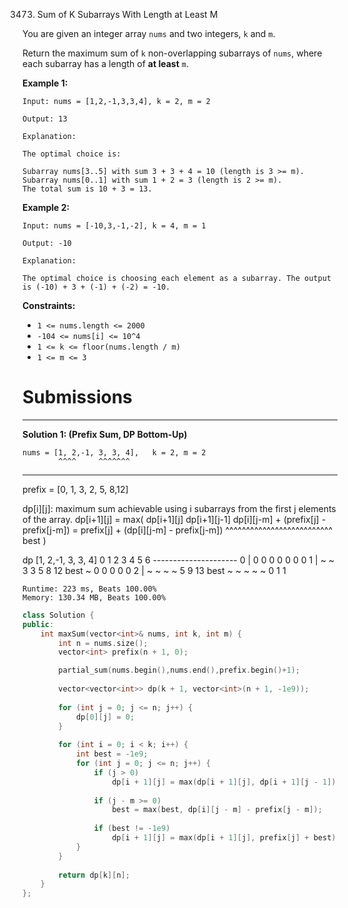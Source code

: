 3473. Sum of K Subarrays With Length at Least M

You are given an integer array `nums` and two integers, `k` and `m`.

Return the maximum sum of `k` non-overlapping subarrays of `nums`, where each subarray has a length of **at least** `m`.

 

**Example 1:**
```
Input: nums = [1,2,-1,3,3,4], k = 2, m = 2

Output: 13

Explanation:

The optimal choice is:

Subarray nums[3..5] with sum 3 + 3 + 4 = 10 (length is 3 >= m).
Subarray nums[0..1] with sum 1 + 2 = 3 (length is 2 >= m).
The total sum is 10 + 3 = 13.
```

**Example 2:**
```
Input: nums = [-10,3,-1,-2], k = 4, m = 1

Output: -10

Explanation:

The optimal choice is choosing each element as a subarray. The output is (-10) + 3 + (-1) + (-2) = -10.
```
 

**Constraints:**

* `1 <= nums.length <= 2000`
* `-104 <= nums[i] <= 10^4`
* `1 <= k <= floor(nums.length / m)`
* `1 <= m <= 3`

# Submissions
---
**Solution 1: (Prefix Sum, DP Bottom-Up)** 

    nums = [1, 2,-1, 3, 3, 4],   k = 2, m = 2
            ^^^^     ^^^^^^^
-----------------------------------------
prefix   = [0, 1, 3, 2, 5, 8,12]
                               

dp[i][j]: maximum sum achievable using i subarrays from the first j elements of the array.
dp[i+1][j] = max(
    dp[i+1][j]
    dp[i+1][j-1]
    dp[i][j-m] + (prefix[j] - prefix[j-m]) = prefix[j] + (dp[i][j-m] - prefix[j-m])
                                                         ^^^^^^^^^^^^^^^^^^^^^^^^^^
                                                                   best
)

dp
           [1, 2,-1, 3, 3, 4]
            0  1  2  3  4  5  6
           ---------------------
        0 | 0  0  0  0  0  0  0
        1 | ~  ~  3  3  5  8 12
best  ~           0  0  0  0  0
        2 | ~  ~  ~  ~  5  9 13
best  ~     ~  ~  ~  ~  0  1  1

```
Runtime: 223 ms, Beats 100.00%
Memory: 130.34 MB, Beats 100.00%
```
```c++
class Solution {
public:
    int maxSum(vector<int>& nums, int k, int m) {
        int n = nums.size();
        vector<int> prefix(n + 1, 0);

        partial_sum(nums.begin(),nums.end(),prefix.begin()+1);
        
        vector<vector<int>> dp(k + 1, vector<int>(n + 1, -1e9));
        
        for (int j = 0; j <= n; j++) {
            dp[0][j] = 0;
        }
        
        for (int i = 0; i < k; i++) {
            int best = -1e9;
            for (int j = 0; j <= n; j++) {
                if (j > 0)
                    dp[i + 1][j] = max(dp[i + 1][j], dp[i + 1][j - 1]);
                
                if (j - m >= 0)
                    best = max(best, dp[i][j - m] - prefix[j - m]);
                
                if (best != -1e9)
                    dp[i + 1][j] = max(dp[i + 1][j], prefix[j] + best);
            }
        }
        
        return dp[k][n];
    }
};
```
